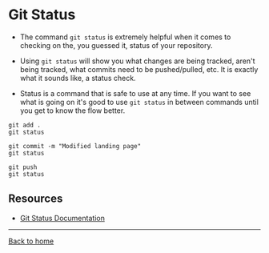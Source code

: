 # Git Status

- The command `git status` is extremely helpful when it comes to checking on the, you guessed it, status of your repository.

- Using `git status` will show you what changes are being tracked, aren't being tracked, what commits need to be pushed/pulled, etc.
It is exactly what it sounds like, a status check.

- Status is a command that is safe to use at any time.
If you want to see what is going on it's good to use `git status` in between commands until you get to know the flow better.

```
git add .
git status

git commit -m "Modified landing page"
git status

git push
git status
```
## Resources

- [Git Status Documentation](https://git-scm.com/docs/git-status (Links to an external site.))

---

[Back to home](../README.md)